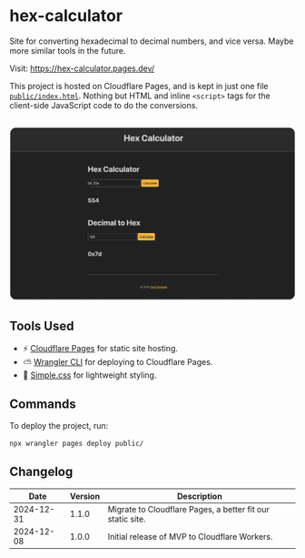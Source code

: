 # hex-calculator

Site for converting hexadecimal to decimal numbers, and vice versa. Maybe more similar tools in the future.

Visit: https://hex-calculator.pages.dev/

This project is hosted on Cloudflare Pages, and is kept in just one file [`public/index.html`](public/index.html). Nothing but HTML and inline `<script>` tags for the client-side JavaScript code to do the conversions.
<br><br>

![Page Screenshot](./docs/page_screenshot.png)

## Tools Used

-   ⚡️ [Cloudflare Pages](https://pages.cloudflare.com/) for static site hosting.
-   ⛅️ [Wrangler CLI](https://developers.cloudflare.com/workers/wrangler/install-and-update/) for deploying to Cloudflare Pages.
-   🎨 [Simple.css](https://simplecss.org/) for lightweight styling.

## Commands

To deploy the project, run:

```
npx wrangler pages deploy public/
```

## Changelog

| Date       | Version | Description                                                |
| ---------- | ------- | ---------------------------------------------------------- |
| 2024-12-31 | 1.1.0   | Migrate to Cloudflare Pages, a better fit our static site. |
| 2024-12-08 | 1.0.0   | Initial release of MVP to Cloudflare Workers.              |
